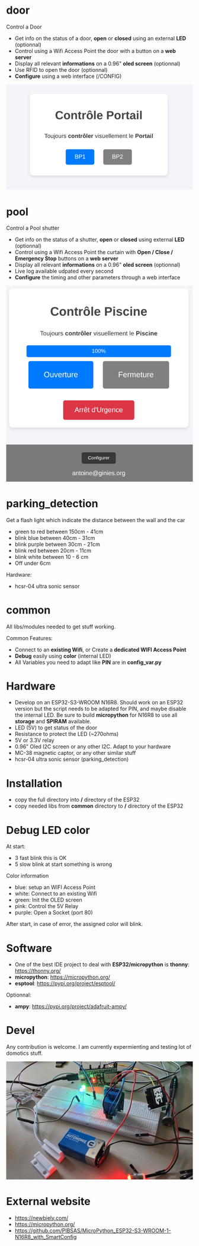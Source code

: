# door

Control a Door

* Get info on the status of a door, **open** or **closed** using an external **LED** (optionnal)
* Control using a Wifi Access Point the door with a button on a **web server**
* Display all relevant **informations** on a 0.96" **oled screen** (optionnal)
* Use RFID to open the door (optionnal)
* **Configure** using a web interface (/CONFIG)

![image](https://raw.githubusercontent.com/aginies/domotique/refs/heads/main/images/portail_web.jpg)

# pool

Control a Pool shutter

* Get info on the status of a shutter, **open** or **closed** using external **LED** (optionnal)
* Control using a Wifi Access Point the curtain with **Open / Close / Emergency Stop** buttons on a **web server**
* Display all relevant **informations** on a 0.96" **oled screen** (optionnal)
* Live log available udpated every second
* **Configure** the timing and other parameters through a web interface

![image](https://raw.githubusercontent.com/aginies/domotique/refs/heads/main/images/pool_web.jpg)

# parking_detection

Get a flash light which indicate the distance between the wall and the car
* green to red between 150cm - 41cm
* blink blue between  40cm - 31cm
* blink purple between 30cm - 21cm
* blink red between 20cm - 11cm
* blink white between 10 - 6 cm
* Off under 6cm

Hardware:
* hcsr-04 ultra sonic sensor

# common

All libs/modules needed to get stuff working.

Common Features:
* Connect to an **existing Wifi**, or Create a **dedicated WIFI Access Point**
* **Debug** easily using **color** (internal LED)
* All Variables you need to adapt like **PIN** are in **config_var.py**

# Hardware

* Develop on an ESP32-S3-WROOM N16R8. Should work on an ESP32 version but the script needs to be adapted for PIN, and maybe disable the internal LED. Be sure to build **micropython** for N16R8 to use all **storage** and **SPIRAM** available.
* LED (5V) to get status of the door
* Resistance to protect the LED (~270ohms)
* 5V or 3.3V relay
* 0.96" Oled I2C screen or any other I2C. Adapt to your hardware
* MC-38 magnetic captor, or any other similar stuff
* hcsr-04 ultra sonic sensor (parking_detection)

# Installation

* copy the full directory into **/** directory of the ESP32
* copy needed libs from **common** directory to **/** directory of the ESP32

# Debug LED color

At start:
* 3 fast blink this is OK
* 5 slow blink at start something is wrong

Color information
* blue: setup an WIFI Access Point
* white: Connect to an existing Wifi
* green: Init the OLED screen
* pink: Control the 5V Relay
* purple: Open a Socket (port 80)

After start, in case of error, the assigned color will blink.

# Software

* One of the best IDE project to deal with **ESP32/micropython** is **thonny**: https://thonny.org/
* **micropython**: https://micropython.org/
* **esptool**: https://pypi.org/project/esptool/

Optionnal:
* **ampy**: https://pypi.org/project/adafruit-ampy/

# Devel

Any contribution is welcome. I am currently expermienting and testing lot of domotics stuff.

![image](https://raw.githubusercontent.com/aginies/domotique/refs/heads/main/images/devel.jpg)

# External website

* https://newbiely.com/
* https://micropython.org/
* https://github.com/PIBSAS/MicroPython_ESP32-S3-WROOM-1-N16R8_with_SmartConfig

